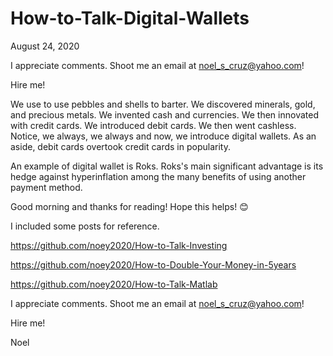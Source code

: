 # How-to-Talk-Digital-Wallets

August 24, 2020

I appreciate comments. Shoot me an email at noel_s_cruz@yahoo.com!

Hire me!

We use to use pebbles and shells to barter. We discovered minerals, gold, and precious metals. We invented cash and currencies. We then innovated with credit cards. We introduced debit cards. We then went cashless. Notice, we always, we always and now, we introduce digital wallets. As an aside, debit cards overtook credit cards in popularity.

An example of digital wallet is Roks. Roks's main significant advantage is its hedge against hyperinflation among the many benefits of using another payment method.

Good morning and thanks for reading! Hope this helps! 😊

I included some posts for reference.

https://github.com/noey2020/How-to-Talk-Investing

https://github.com/noey2020/How-to-Double-Your-Money-in-5years

https://github.com/noey2020/How-to-Talk-Matlab

I appreciate comments. Shoot me an email at noel_s_cruz@yahoo.com!

Hire me!

Noel
